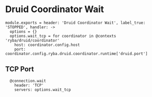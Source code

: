 
# Druid Coordinator Wait

    module.exports = header: 'Druid Coordinator Wait', label_true: 'STOPPED', handler: ->
      options = {}
      options.wait_tcp = for coordinator in @contexts 'ryba/druid/coordinator'
        host: coordinator.config.host
        port: coordinator.config.ryba.druid.coordinator.runtime['druid.port']

## TCP Port

      @connection.wait
        header: 'TCP'
        servers: options.wait_tcp
